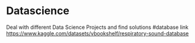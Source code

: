 # Datascience
Deal with different Data Science Projects and find solutions 
#database link 
https://www.kaggle.com/datasets/vbookshelf/respiratory-sound-database
